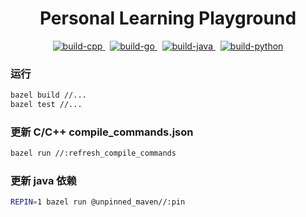 <h1 align="center">Personal Learning Playground</h1>

<div align="center">
<p>
    <a href="https://github.com/liubang/playground/actions/workflows/build_cpp.yml">
        <img src="https://img.shields.io/github/actions/workflow/status/liubang/playground/build_cpp.yml?label=build-cpp&style=flat-square&branch=main" alt="build-cpp" />
    </a>
    &nbsp;
    <a href="https://github.com/liubang/playground/actions/workflows/build_go.yml">
        <img src="https://img.shields.io/github/actions/workflow/status/liubang/playground/build_go.yml?label=build-go&style=flat-square&branch=main" alt="build-go" />
    </a>
    &nbsp;
    <a href="https://github.com/liubang/playground/actions/workflows/build_java.yml">
        <img src="https://img.shields.io/github/actions/workflow/status/liubang/playground/build_java.yml?label=build-java&style=flat-square&branch=main" alt="build-java" />
    </a>
    &nbsp;
    <a href="https://github.com/liubang/playground/actions/workflows/build_python.yml">
        <img src="https://img.shields.io/github/actions/workflow/status/liubang/playground/build_python.yml?label=build-python&style=flat-square&branch=main" alt="build-python" />
    </a>
</p>
</div>

### 运行

```bash
bazel build //...
bazel test //...
```

### 更新 C/C++ compile_commands.json

```bash
bazel run //:refresh_compile_commands
```

### 更新 java 依赖

```bash
REPIN=1 bazel run @unpinned_maven//:pin
```
